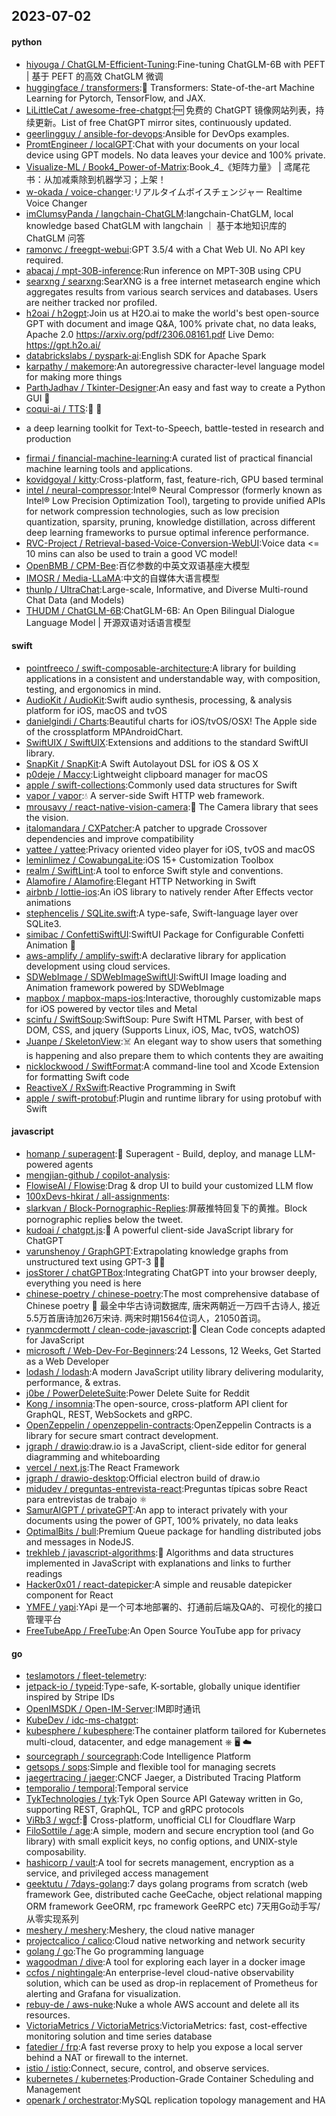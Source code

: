 ## 2023-07-02

#### python
* [hiyouga / ChatGLM-Efficient-Tuning](https://github.com/hiyouga/ChatGLM-Efficient-Tuning):Fine-tuning ChatGLM-6B with PEFT | 基于 PEFT 的高效 ChatGLM 微调
* [huggingface / transformers](https://github.com/huggingface/transformers):🤗
Transformers: State-of-the-art Machine Learning for Pytorch, TensorFlow, and JAX.
* [LiLittleCat / awesome-free-chatgpt](https://github.com/LiLittleCat/awesome-free-chatgpt):🆓
免费的 ChatGPT 镜像网站列表，持续更新。List of free ChatGPT mirror sites, continuously updated.
* [geerlingguy / ansible-for-devops](https://github.com/geerlingguy/ansible-for-devops):Ansible for DevOps examples.
* [PromtEngineer / localGPT](https://github.com/PromtEngineer/localGPT):Chat with your documents on your local device using GPT models. No data leaves your device and 100% private.
* [Visualize-ML / Book4_Power-of-Matrix](https://github.com/Visualize-ML/Book4_Power-of-Matrix):Book_4_《矩阵力量》 | 鸢尾花书：从加减乘除到机器学习；上架！
* [w-okada / voice-changer](https://github.com/w-okada/voice-changer):リアルタイムボイスチェンジャー Realtime Voice Changer
* [imClumsyPanda / langchain-ChatGLM](https://github.com/imClumsyPanda/langchain-ChatGLM):langchain-ChatGLM, local knowledge based ChatGLM with langchain ｜ 基于本地知识库的 ChatGLM 问答
* [ramonvc / freegpt-webui](https://github.com/ramonvc/freegpt-webui):GPT 3.5/4 with a Chat Web UI. No API key required.
* [abacaj / mpt-30B-inference](https://github.com/abacaj/mpt-30B-inference):Run inference on MPT-30B using CPU
* [searxng / searxng](https://github.com/searxng/searxng):SearXNG is a free internet metasearch engine which aggregates results from various search services and databases. Users are neither tracked nor profiled.
* [h2oai / h2ogpt](https://github.com/h2oai/h2ogpt):Join us at H2O.ai to make the world's best open-source GPT with document and image Q&A, 100% private chat, no data leaks, Apache 2.0 https://arxiv.org/pdf/2306.08161.pdf Live Demo: https://gpt.h2o.ai/
* [databrickslabs / pyspark-ai](https://github.com/databrickslabs/pyspark-ai):English SDK for Apache Spark
* [karpathy / makemore](https://github.com/karpathy/makemore):An autoregressive character-level language model for making more things
* [ParthJadhav / Tkinter-Designer](https://github.com/ParthJadhav/Tkinter-Designer):An easy and fast way to create a Python GUI
🐍
* [coqui-ai / TTS](https://github.com/coqui-ai/TTS):🐸
💬
- a deep learning toolkit for Text-to-Speech, battle-tested in research and production
* [firmai / financial-machine-learning](https://github.com/firmai/financial-machine-learning):A curated list of practical financial machine learning tools and applications.
* [kovidgoyal / kitty](https://github.com/kovidgoyal/kitty):Cross-platform, fast, feature-rich, GPU based terminal
* [intel / neural-compressor](https://github.com/intel/neural-compressor):Intel® Neural Compressor (formerly known as Intel® Low Precision Optimization Tool), targeting to provide unified APIs for network compression technologies, such as low precision quantization, sparsity, pruning, knowledge distillation, across different deep learning frameworks to pursue optimal inference performance.
* [RVC-Project / Retrieval-based-Voice-Conversion-WebUI](https://github.com/RVC-Project/Retrieval-based-Voice-Conversion-WebUI):Voice data <= 10 mins can also be used to train a good VC model!
* [OpenBMB / CPM-Bee](https://github.com/OpenBMB/CPM-Bee):百亿参数的中英文双语基座大模型
* [IMOSR / Media-LLaMA](https://github.com/IMOSR/Media-LLaMA):中文的自媒体大语言模型
* [thunlp / UltraChat](https://github.com/thunlp/UltraChat):Large-scale, Informative, and Diverse Multi-round Chat Data (and Models)
* [THUDM / ChatGLM-6B](https://github.com/THUDM/ChatGLM-6B):ChatGLM-6B: An Open Bilingual Dialogue Language Model | 开源双语对话语言模型

#### swift
* [pointfreeco / swift-composable-architecture](https://github.com/pointfreeco/swift-composable-architecture):A library for building applications in a consistent and understandable way, with composition, testing, and ergonomics in mind.
* [AudioKit / AudioKit](https://github.com/AudioKit/AudioKit):Swift audio synthesis, processing, & analysis platform for iOS, macOS and tvOS
* [danielgindi / Charts](https://github.com/danielgindi/Charts):Beautiful charts for iOS/tvOS/OSX! The Apple side of the crossplatform MPAndroidChart.
* [SwiftUIX / SwiftUIX](https://github.com/SwiftUIX/SwiftUIX):Extensions and additions to the standard SwiftUI library.
* [SnapKit / SnapKit](https://github.com/SnapKit/SnapKit):A Swift Autolayout DSL for iOS & OS X
* [p0deje / Maccy](https://github.com/p0deje/Maccy):Lightweight clipboard manager for macOS
* [apple / swift-collections](https://github.com/apple/swift-collections):Commonly used data structures for Swift
* [vapor / vapor](https://github.com/vapor/vapor):💧 A server-side Swift HTTP web framework.
* [mrousavy / react-native-vision-camera](https://github.com/mrousavy/react-native-vision-camera):📸
The Camera library that sees the vision.
* [italomandara / CXPatcher](https://github.com/italomandara/CXPatcher):A patcher to upgrade Crossover dependencies and improve compatibility
* [yattee / yattee](https://github.com/yattee/yattee):Privacy oriented video player for iOS, tvOS and macOS
* [leminlimez / CowabungaLite](https://github.com/leminlimez/CowabungaLite):iOS 15+ Customization Toolbox
* [realm / SwiftLint](https://github.com/realm/SwiftLint):A tool to enforce Swift style and conventions.
* [Alamofire / Alamofire](https://github.com/Alamofire/Alamofire):Elegant HTTP Networking in Swift
* [airbnb / lottie-ios](https://github.com/airbnb/lottie-ios):An iOS library to natively render After Effects vector animations
* [stephencelis / SQLite.swift](https://github.com/stephencelis/SQLite.swift):A type-safe, Swift-language layer over SQLite3.
* [simibac / ConfettiSwiftUI](https://github.com/simibac/ConfettiSwiftUI):SwiftUI Package for Configurable Confetti Animation 🎉
* [aws-amplify / amplify-swift](https://github.com/aws-amplify/amplify-swift):A declarative library for application development using cloud services.
* [SDWebImage / SDWebImageSwiftUI](https://github.com/SDWebImage/SDWebImageSwiftUI):SwiftUI Image loading and Animation framework powered by SDWebImage
* [mapbox / mapbox-maps-ios](https://github.com/mapbox/mapbox-maps-ios):Interactive, thoroughly customizable maps for iOS powered by vector tiles and Metal
* [scinfu / SwiftSoup](https://github.com/scinfu/SwiftSoup):SwiftSoup: Pure Swift HTML Parser, with best of DOM, CSS, and jquery (Supports Linux, iOS, Mac, tvOS, watchOS)
* [Juanpe / SkeletonView](https://github.com/Juanpe/SkeletonView):☠️
An elegant way to show users that something is happening and also prepare them to which contents they are awaiting
* [nicklockwood / SwiftFormat](https://github.com/nicklockwood/SwiftFormat):A command-line tool and Xcode Extension for formatting Swift code
* [ReactiveX / RxSwift](https://github.com/ReactiveX/RxSwift):Reactive Programming in Swift
* [apple / swift-protobuf](https://github.com/apple/swift-protobuf):Plugin and runtime library for using protobuf with Swift

#### javascript
* [homanp / superagent](https://github.com/homanp/superagent):🥷
Superagent - Build, deploy, and manage LLM-powered agents
* [mengjian-github / copilot-analysis](https://github.com/mengjian-github/copilot-analysis):
* [FlowiseAI / Flowise](https://github.com/FlowiseAI/Flowise):Drag & drop UI to build your customized LLM flow
* [100xDevs-hkirat / all-assignments](https://github.com/100xDevs-hkirat/all-assignments):
* [slarkvan / Block-Pornographic-Replies](https://github.com/slarkvan/Block-Pornographic-Replies):屏蔽推特回复下的黄推。Block pornographic replies below the tweet.
* [kudoai / chatgpt.js](https://github.com/kudoai/chatgpt.js):🤖
A powerful client-side JavaScript library for ChatGPT
* [varunshenoy / GraphGPT](https://github.com/varunshenoy/GraphGPT):Extrapolating knowledge graphs from unstructured text using GPT-3
🕵️‍♂️
* [josStorer / chatGPTBox](https://github.com/josStorer/chatGPTBox):Integrating ChatGPT into your browser deeply, everything you need is here
* [chinese-poetry / chinese-poetry](https://github.com/chinese-poetry/chinese-poetry):The most comprehensive database of Chinese poetry
🧶
最全中华古诗词数据库, 唐宋两朝近一万四千古诗人, 接近5.5万首唐诗加26万宋诗. 两宋时期1564位词人，21050首词。
* [ryanmcdermott / clean-code-javascript](https://github.com/ryanmcdermott/clean-code-javascript):🛁
Clean Code concepts adapted for JavaScript
* [microsoft / Web-Dev-For-Beginners](https://github.com/microsoft/Web-Dev-For-Beginners):24 Lessons, 12 Weeks, Get Started as a Web Developer
* [lodash / lodash](https://github.com/lodash/lodash):A modern JavaScript utility library delivering modularity, performance, & extras.
* [j0be / PowerDeleteSuite](https://github.com/j0be/PowerDeleteSuite):Power Delete Suite for Reddit
* [Kong / insomnia](https://github.com/Kong/insomnia):The open-source, cross-platform API client for GraphQL, REST, WebSockets and gRPC.
* [OpenZeppelin / openzeppelin-contracts](https://github.com/OpenZeppelin/openzeppelin-contracts):OpenZeppelin Contracts is a library for secure smart contract development.
* [jgraph / drawio](https://github.com/jgraph/drawio):draw.io is a JavaScript, client-side editor for general diagramming and whiteboarding
* [vercel / next.js](https://github.com/vercel/next.js):The React Framework
* [jgraph / drawio-desktop](https://github.com/jgraph/drawio-desktop):Official electron build of draw.io
* [midudev / preguntas-entrevista-react](https://github.com/midudev/preguntas-entrevista-react):Preguntas típicas sobre React para entrevistas de trabajo
⚛️
* [SamurAIGPT / privateGPT](https://github.com/SamurAIGPT/privateGPT):An app to interact privately with your documents using the power of GPT, 100% privately, no data leaks
* [OptimalBits / bull](https://github.com/OptimalBits/bull):Premium Queue package for handling distributed jobs and messages in NodeJS.
* [trekhleb / javascript-algorithms](https://github.com/trekhleb/javascript-algorithms):📝
Algorithms and data structures implemented in JavaScript with explanations and links to further readings
* [Hacker0x01 / react-datepicker](https://github.com/Hacker0x01/react-datepicker):A simple and reusable datepicker component for React
* [YMFE / yapi](https://github.com/YMFE/yapi):YApi 是一个可本地部署的、打通前后端及QA的、可视化的接口管理平台
* [FreeTubeApp / FreeTube](https://github.com/FreeTubeApp/FreeTube):An Open Source YouTube app for privacy

#### go
* [teslamotors / fleet-telemetry](https://github.com/teslamotors/fleet-telemetry):
* [jetpack-io / typeid](https://github.com/jetpack-io/typeid):Type-safe, K-sortable, globally unique identifier inspired by Stripe IDs
* [OpenIMSDK / Open-IM-Server](https://github.com/OpenIMSDK/Open-IM-Server):IM即时通讯
* [KubeDev / idc-ms-chatgpt](https://github.com/KubeDev/idc-ms-chatgpt):
* [kubesphere / kubesphere](https://github.com/kubesphere/kubesphere):The container platform tailored for Kubernetes multi-cloud, datacenter, and edge management ⎈ 🖥 ☁️
* [sourcegraph / sourcegraph](https://github.com/sourcegraph/sourcegraph):Code Intelligence Platform
* [getsops / sops](https://github.com/getsops/sops):Simple and flexible tool for managing secrets
* [jaegertracing / jaeger](https://github.com/jaegertracing/jaeger):CNCF Jaeger, a Distributed Tracing Platform
* [temporalio / temporal](https://github.com/temporalio/temporal):Temporal service
* [TykTechnologies / tyk](https://github.com/TykTechnologies/tyk):Tyk Open Source API Gateway written in Go, supporting REST, GraphQL, TCP and gRPC protocols
* [ViRb3 / wgcf](https://github.com/ViRb3/wgcf):🚤
Cross-platform, unofficial CLI for Cloudflare Warp
* [FiloSottile / age](https://github.com/FiloSottile/age):A simple, modern and secure encryption tool (and Go library) with small explicit keys, no config options, and UNIX-style composability.
* [hashicorp / vault](https://github.com/hashicorp/vault):A tool for secrets management, encryption as a service, and privileged access management
* [geektutu / 7days-golang](https://github.com/geektutu/7days-golang):7 days golang programs from scratch (web framework Gee, distributed cache GeeCache, object relational mapping ORM framework GeeORM, rpc framework GeeRPC etc) 7天用Go动手写/从零实现系列
* [meshery / meshery](https://github.com/meshery/meshery):Meshery, the cloud native manager
* [projectcalico / calico](https://github.com/projectcalico/calico):Cloud native networking and network security
* [golang / go](https://github.com/golang/go):The Go programming language
* [wagoodman / dive](https://github.com/wagoodman/dive):A tool for exploring each layer in a docker image
* [ccfos / nightingale](https://github.com/ccfos/nightingale):An enterprise-level cloud-native observability solution, which can be used as drop-in replacement of Prometheus for alerting and Grafana for visualization.
* [rebuy-de / aws-nuke](https://github.com/rebuy-de/aws-nuke):Nuke a whole AWS account and delete all its resources.
* [VictoriaMetrics / VictoriaMetrics](https://github.com/VictoriaMetrics/VictoriaMetrics):VictoriaMetrics: fast, cost-effective monitoring solution and time series database
* [fatedier / frp](https://github.com/fatedier/frp):A fast reverse proxy to help you expose a local server behind a NAT or firewall to the internet.
* [istio / istio](https://github.com/istio/istio):Connect, secure, control, and observe services.
* [kubernetes / kubernetes](https://github.com/kubernetes/kubernetes):Production-Grade Container Scheduling and Management
* [openark / orchestrator](https://github.com/openark/orchestrator):MySQL replication topology management and HA
